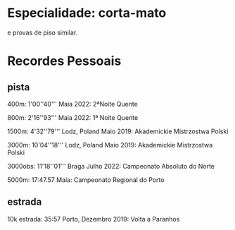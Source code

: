 # Especialidade: corta-mato
e provas de piso similar.

# Recordes Pessoais

## pista
400m: 1'00''40''' Maia 2022: 2ªNoite Quente

800m: 2'16''93''' Maia 2022: 1ª Noite Quente

1500m: 4'32''79''' Lodz, Poland Maio 2019: Akademickie Mistrzostwa Polski

3000m: 10'04''18''' Lodz, Poland Maio 2019: Akademickie Mistrzostwa Polski

3000obs: 11'18''01''' Braga Julho 2022: Campeonato Absoluto do Norte 

5000m: 	17:47.57 Maia: Campeonato Regional do Porto

## estrada
10k estrada: 35:57 Porto, Dezembro 2019: Volta a Paranhos

